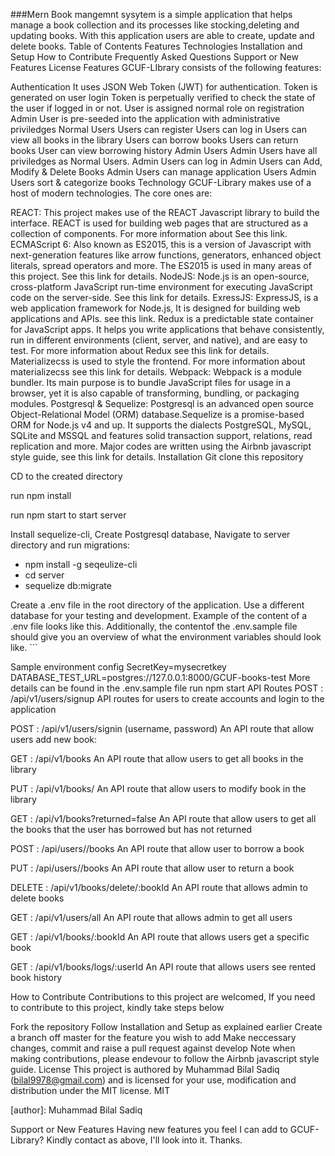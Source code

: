 ###Mern Book mangemnt sysytem is a simple application that helps manage a book collection and its processes like stocking,deleting and updating books. With this application users are able to create, update and delete books. 
Table of Contents
Features
Technologies
Installation and Setup
How to Contribute
Frequently Asked Questions
Support or New Features
License
Features
GCUF-LIbrary consists of the following features:

Authentication
It uses JSON Web Token (JWT) for authentication.
Token is generated on user login
Token is perpetually verified to check the state of the user if logged in or not.
User is assigned normal role on registration
Admin User is pre-seeded into the application with administrative priviledges
Normal Users
Users can register
Users can log in
Users can view all books in the library
Users can borrow books
Users can return books
User can view borrowing history
Admin Users
Admin Users have all priviledges as Normal Users.
Admin Users can log in
Admin Users can Add, Modify & Delete Books
Admin Users can manage application Users
Admin Users sort & categorize books
Technology
GCUF-Library makes use of a host of modern technologies. The core ones are:

REACT: This project makes use of the REACT Javascript library to build the interface. REACT is used for building web pages that are structured as a collection of components. For more information about See this link.
ECMAScript 6: Also known as ES2015, this is a version of Javascript with next-generation features like arrow functions, generators, enhanced object literals, spread operators and more. The ES2015 is used in many areas of this project. See this link for details.
NodeJS: Node.js is an open-source, cross-platform JavaScript run-time environment for executing JavaScript code on the server-side. See this link for details.
ExressJS: ExpressJS, is a web application framework for Node.js, It is designed for building web applications and APIs. see this link.
Redux is a predictable state container for JavaScript apps. It helps you write applications that behave consistently, run in different environments (client, server, and native), and are easy to test. For more information about Redux see this link for details.
Materializecss is used to style the frontend. For more information about materializecss see this link for details.
Webpack: Webpack is a module bundler. Its main purpose is to bundle JavaScript files for usage in a browser, yet it is also capable of transforming, bundling, or packaging modules.
Postgresql & Sequelize: Postgresql is an advanced open source Object-Relational Model (ORM) database.Sequelize is a promise-based ORM for Node.js v4 and up. It supports the dialects PostgreSQL, MySQL, SQLite and MSSQL and features solid transaction support, relations, read replication and more.
Major codes are written using the Airbnb javascript style guide, see this link for details.
Installation
Git clone this repository

CD to the created directory

run npm install

run npm start to start server

Install sequelize-cli, Create Postgresql database, Navigate to server directory and run migrations:

- npm install -g seqeulize-cli
- cd server
- sequelize db:migrate


Create a .env file in the root directory of the application. Use a different database for your testing and development. Example of the content of a .env file looks like this. Additionally, the contentof the .env.sample file should give you an overview of what the environment variables should look like. ```

Sample environment config
SecretKey=mysecretkey
DATABASE_TEST_URL=postgres://127.0.0.1:8000/GCUF-books-test
More details can be found in the .env.sample file
run npm start
API Routes
POST : /api/v1/users/signup API routes for users to create accounts and login to the application

POST : /api/v1/users/signin (username, password) An API route that allow users add new book:

GET : /api/v1/books An API route that allow users to get all books in the library

PUT : /api/v1/books/ An API route that allow users to modify book in the library

GET : /api/v1/books?returned=false An API route that allow users to get all the books that the user has borrowed but has not returned

POST : /api/users/<userId>/books An API route that allow user to borrow a book

PUT : /api/users/<userId>/books An API route that allow user to return a book

DELETE : /api/v1/books/delete/:bookId An API route that allows admin to delete books

GET : /api/v1/users/all An API route that allows admin to get all users

GET : /api/v1/books/:bookId An API route that allows users get a specific book

GET : /api/v1/books/logs/:userId An API route that allows users see rented book history

How to Contribute
Contributions to this project are welcomed, If you need to contribute to this project, kindly take steps below

Fork the repository
Follow Installation and Setup as explained earlier
Create a branch off master for the feature you wish to add
Make neccessary changes, commit and raise a pull request against develop Note when making contributions, please endevour to follow the Airbnb javascript style guide.
License
This project is authored by Muhammad Bilal Sadiq (bilal9978@gmail.com) and is licensed for your use, modification and distribution under the MIT license. MIT

[author]: Muhammad Bilal Sadiq

Support or New Features
Having new features you feel I can add to GCUF-Library? Kindly contact as above, I'll look into it. Thanks.
